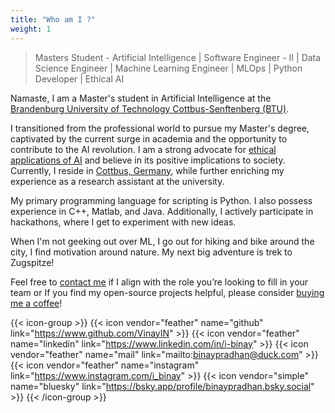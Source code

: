 ```yaml
---
title: "Who am I ?"
weight: 1
---
```


> Masters Student - Artificial Intelligence | Software Engineer - II | Data Science Engineer | Machine Learning Engineer | MLOps | Python Developer | Ethical AI 

Namaste, I am a Master's student in Artificial Intelligence at the [Brandenburg University of Technology Cottbus-Senftenberg (BTU)](https://www.b-tu.de/).

I transitioned from the professional world to pursue my Master's degree, captivated by the current surge in academia and the opportunity to contribute to the AI revolution. I am a strong advocate for [ethical applications of AI](https://www.iso.org/artificial-intelligence/responsible-ai-ethics) and believe in its positive implications to society. Currently, I reside in [Cottbus, Germany](https://www.cottbus.de/kultur/index.html), while further enriching my experience as a research assistant at the university.

My primary programming language for scripting is Python. I also possess experience in C++, Matlab, and Java. Additionally, I actively participate in hackathons, where I get to experiment with new ideas.

When I'm not geeking out over ML, I go out for hiking and bike around the city, I find motivation around nature. My next big adventure is trek to Zugspitze!

Feel free to [contact me](mailto:binaypradhan@duck.com) if I align with the role you’re looking to fill in your team or If you find my open-source projects helpful, please consider [buying me a coffee](https://www.buymeacoffee.com/i_binay)!

{{< icon-group >}}
{{< icon vendor="feather" name="github" link="https://www.github.com/VinayIN" >}}
{{< icon vendor="feather" name="linkedin" link="https://www.linkedin.com/in/i-binay" >}}
{{< icon vendor="feather" name="mail" link="mailto:binaypradhan@duck.com" >}}
{{< icon vendor="feather" name="instagram" link="https://www.instagram.com/i_binay" >}}
{{< icon vendor="simple" name="bluesky" link="https://bsky.app/profile/binaypradhan.bsky.social" >}}
{{< /icon-group >}}